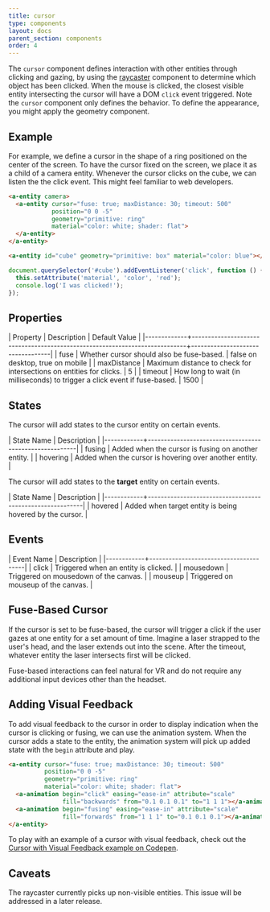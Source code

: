 ```yaml
---
title: cursor
type: components
layout: docs
parent_section: components
order: 4
---
```


The `cursor` component defines interaction with other entities through clicking and gazing, by using the [raycaster](raycaster.html) component to determine which object has been clicked. When the mouse is clicked, the closest visible entity intersecting the cursor will have a DOM `click` event triggered. Note the `cursor` component only defines the behavior. To define the appearance, you might apply the geometry component.

## Example

For example, we define a cursor in the shape of a ring positioned on the center of the screen. To have the cursor fixed on the screen, we place it as a child of a camera entity. Whenever the cursor clicks on the cube, we can listen the the click event. This might feel familiar to web developers.

```html
<a-entity camera>
  <a-entity cursor="fuse: true; maxDistance: 30; timeout: 500"
            position="0 0 -5"
            geometry="primitive: ring"
            material="color: white; shader: flat">
  </a-entity>
</a-entity>

<a-entity id="cube" geometry="primitive: box" material="color: blue"></a-entity>
```

```js
document.querySelector('#cube').addEventListener('click', function () {
  this.setAttribute('material', 'color', 'red');
  console.log('I was clicked!');
});
```

## Properties

| Property    | Description                                                                | Default Value                    |
|-------------+----------------------------------------------------------------------------+----------------------------------|
| fuse        | Whether cursor should also be fuse-based.                                  | false on desktop, true on mobile |
| maxDistance | Maximum distance to check for intersections on entities for clicks.        | 5                                |
| timeout     | How long to wait (in milliseconds) to trigger a click event if fuse-based. | 1500                             |

## States

The cursor will add states to the cursor entity on certain events.

| State Name | Description                                            |
|------------+--------------------------------------------------------|
| fusing     | Added when the cursor is fusing on another entity.     |
| hovering   | Added when the cursor is hovering over another entity. |

The cursor will add states to the **target** entity on certain events.

| State Name | Description                                              |
|------------+----------------------------------------------------------|
| hovered    | Added when target entity is being hovered by the cursor. |

## Events

| Event Name | Description                           |
|------------+---------------------------------------|
| click      | Triggered when an entity is clicked.  |
| mousedown  | Triggered on mousedown of the canvas. |
| mouseup    | Triggered on mouseup of the canvas.   |

## Fuse-Based Cursor

If the cursor is set to be fuse-based, the cursor will trigger a click if the user gazes at one entity for a set amount of time. Imagine a laser strapped to the user's head, and the laser extends out into the scene. After the timeout, whatever entity the laser intersects first will be clicked.

Fuse-based interactions can feel natural for VR and do not require any additional input devices other than the headset.

## Adding Visual Feedback

To add visual feedback to the cursor in order to display indication when the cursor is clicking or fusing, we can use the animation system. When the cursor adds a state to the entity, the animation system will pick up added state with the `begin` attribute and play.

```html
<a-entity cursor="fuse: true; maxDistance: 30; timeout: 500"
          position="0 0 -5"
          geometry="primitive: ring"
          material="color: white; shader: flat">
  <a-animation begin="click" easing="ease-in" attribute="scale"
               fill="backwards" from="0.1 0.1 0.1" to="1 1 1"></a-animation>
  <a-animation begin="fusing" easing="ease-in" attribute="scale"
               fill="forwards" from="1 1 1" to="0.1 0.1 0.1"></a-animation>
</a-entity>
```

To play with an example of a cursor with visual feedback, check out the [Cursor with Visual Feedback example on Codepen](http://codepen.io/team/mozvr/pen/RrxgwE).

## Caveats

The raycaster currently picks up non-visible entities. This issue will be addressed in a later release.
